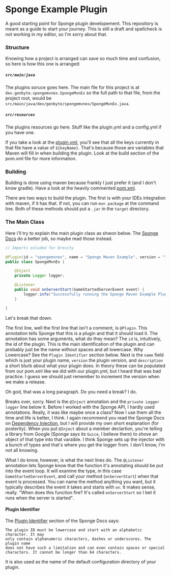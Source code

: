 # Sponge Example Plugin
A good starting point for Sponge plugin developement. This repository is meant
as a guide to start your journey. This is still a draft and spellcheck is not
working in my editor, so I'm sorry about that.

### Structure
Knowing how a project is arranged can save so much time and confusion, so here
is how this one is arranged:

##### `src/main/java` 
The plugins soruce goes here. The main file for this project
is at `dev.genbyte.spongemvnex.SpongeMvnEx` so the full path to that file, from
the project root, would be
`src/main/java/dev/genbyte/spongemvnex/SpongeMvnEx.java`.

##### `src/resources`
The plugins resources go here. Stuff like the plugin.yml and a config.yml if you
have one.

If you take a look at the [plugin.yml][pluginyml], you'll see that all the keys
currently in that file have a value of `${keyName}`. That's because those are
variables that Maven will fill in when building the plugin. Look at the build
section of the pom.xml file for more information.

[pluginyml]: src/resources/plugin.yml

### Building
Building is done using maven because frankly I just prefer it (and I don't know
gradle). Have a look at the heavily commented [pom.xml][pomxml].

[pomxml]: pom.xml

There are two ways to build the plugin. The first is with your IDEs integration
with maven, if it has that. If not, you can run `mvn package` at the command
line. Both of these methods should put a `.jar` in the `target` directory.

### The Main Class
Here i'll try to explain the main plugin class as shwon below. The
[Sponge Docs][spongedocs-mainclass] do a better job, so maybe read
those instead.

[spongedocs-mainclass]: https://docs.spongepowered.org/stable/en/plugin/plugin-class.html

```java
// Imports exluded for brevity

@Plugin(id = "spongemvnex", name = "Sponge Maven Example", version = "1.0", description = "Maven Example")
public class SpongeMvnEx {

    @Inject
    private Logger logger;

    @Listener
    public void onServerStart(GameStartedServerEvent event) {
        logger.info("Successfully running the Sponge Maven Example Plugin!");
    }

}
```

Let's break that down.

The first line, well the first line that isn't a comment, is `@Plugin`. This
annotation tells Sponge that this is a plugin and that it should load it. The
annotation has some arguments, what do they mean? The `id` is, intuitively, the
id of the plugin. This is the main identification of the plugin and can probably
just be the name without spaces and all lowercase. Why Lowercase? See the
`Plugin Identifier` section below. Next is the `name` field which is just your
plugin name, `version` the plugin version, and `description` a short blurb
about what your plugin does. In theory these can be populated from our pom.xml
like we did with our plugin.yml, but I heard that was bad practice. I guess we
should just remember to increment the version when we make a release.

Oh god, that was a long paragraph. Do you need a break? I do.

Breaks over, sorry. Next is the `@Inject` annotation and the
`private Logger logger` line below it. Before I worked with the Sponge API,
I hardly used annotations. Really, it was like maybe once a class? Now I use
them all the time and life is better, I think. I again recommend you read the
Sponge Docs on [Dependency Injection][spongedocs-injection], but I will provide
my own short explanation (for posterity). When you put `@Inject` about a member
declartion, you're telling a library from Google (Sponge says its `Guice`, I
believe them) to shove an object of that type into that varaible. I think Sponge
sets up the injector with a bunch of types and that's where you get the logger
from. I don't know, I'm not all knowing.

[spongedocs-injection]: https://docs.spongepowered.org/stable/en/plugin/injection.html

What I do know, however, is what the next lines do. The `@Listener` annotation
lets Sponge know that the function it's annotating should be put into the event
loop. It will examine the type, in this case `GameStartedServerEvent`, and call
your method (`onServerStart`) when that event is processed. You can name the
method anything you want, but it typically describes the event it takes and
starts with `on`. It makes sense, really. "When does this function fire? It's
called `onServerStart` so I bet it runs when the server is started".

#### Plugin Identifier
The [Plugin Identifier][spongedocs-pluginidentifier] section of the Sponge Docs
says:

[spongedocs-pluginidentifier]: https://docs.spongepowered.org/stable/en/plugin/plugin-identifier.html

```
The plugin ID must be lowercase and start with an alphabetic character. It may
only contain alphanumeric characters, dashes or underscores. The plugin name
does not have such a limitation and can even contain spaces or special
characters. It cannot be longer than 64 characters.
```

It is also used as the name of the default configuration directory of your
plugin.